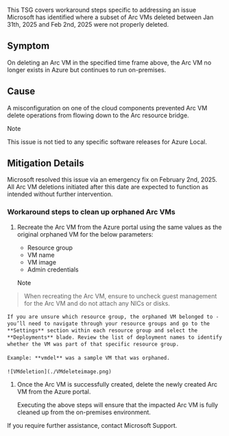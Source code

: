 This TSG covers workaround steps specific to addressing an issue Microsoft has identified where a subset of Arc VMs deleted between Jan 31th, 2025 and Feb 2nd, 2025 were not properly deleted.

## Symptom

On deleting an Arc VM in the specified time frame above, the Arc VM no longer exists in Azure but continues to run on-premises.

## Cause

A misconfiguration on one of the cloud components prevented Arc VM delete operations from flowing down to the Arc resource bridge.

> [!NOTE]
> This issue is not tied to any specific software releases for Azure Local.

## Mitigation Details

Microsoft resolved this issue via an emergency fix on February 2nd, 2025. All Arc VM deletions initiated after this date are expected to function as intended without further intervention.

### Workaround steps to clean up orphaned Arc VMs

1. Recreate the Arc VM from the Azure portal using the same values as the original orphaned VM for the below parameters:

    - Resource group
    - VM name
    - VM image
    - Admin credentials
    

    > [!NOTE]
> When recreating the Arc VM, ensure to uncheck guest management for the Arc VM and do not attach any NICs or disks.

    If you are unsure which resource group, the orphaned VM belonged to - you’ll need to navigate through your resource groups and go to the **Settings** section within each resource group and select the **Deployments** blade. Review the list of deployment names to identify whether the VM was part of that specific resource group.

    Example: **vmdel** was a sample VM that was orphaned.  
  
    ![VMdeletion](./VMdeleteimage.png) 

1. Once the Arc VM is successfully created, delete the newly created Arc VM from the Azure portal.

    Executing the above steps will ensure that the impacted Arc VM is fully cleaned up from the on-premises environment.

    
If you require further assistance, contact Microsoft Support.
